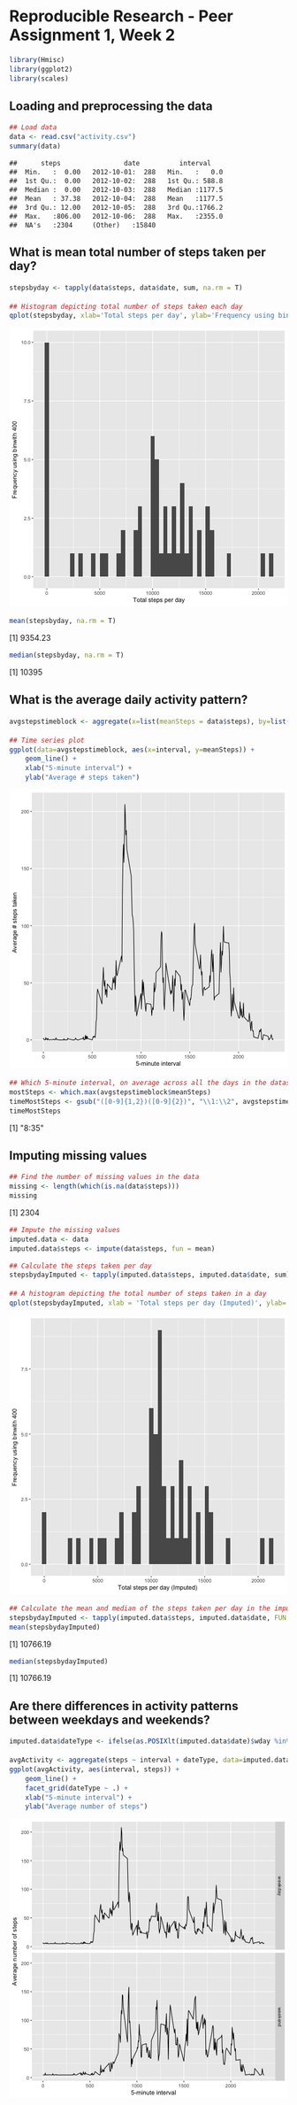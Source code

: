 # Reproducible Research - Peer Assignment 1, Week 2




```r
library(Hmisc)
library(ggplot2)
library(scales)
```

## Loading and preprocessing the data


```r
## Load data
data <- read.csv("activity.csv")
summary(data)
```

```
##      steps                date          interval     
##  Min.   :  0.00   2012-10-01:  288   Min.   :   0.0  
##  1st Qu.:  0.00   2012-10-02:  288   1st Qu.: 588.8  
##  Median :  0.00   2012-10-03:  288   Median :1177.5  
##  Mean   : 37.38   2012-10-04:  288   Mean   :1177.5  
##  3rd Qu.: 12.00   2012-10-05:  288   3rd Qu.:1766.2  
##  Max.   :806.00   2012-10-06:  288   Max.   :2355.0  
##  NA's   :2304     (Other)   :15840
```

## What is mean total number of steps taken per day?


```r
stepsbyday <- tapply(data$steps, data$date, sum, na.rm = T)

## Histogram depicting total number of steps taken each day
qplot(stepsbyday, xlab='Total steps per day', ylab='Frequency using binwith 400', binwidth=400)
```

![plot of chunk 2](figure/2-1.png)

```r
mean(stepsbyday, na.rm = T)
```

[1] 9354.23

```r
median(stepsbyday, na.rm = T)
```

[1] 10395

## What is the average daily activity pattern?


```r
avgstepstimeblock <- aggregate(x=list(meanSteps = data$steps), by=list(interval=data$interval), FUN=mean, na.rm=TRUE)

## Time series plot
ggplot(data=avgstepstimeblock, aes(x=interval, y=meanSteps)) +
    geom_line() +
    xlab("5-minute interval") +
    ylab("Average # steps taken")
```

![plot of chunk 3](figure/3-1.png)

```r
## Which 5-minute interval, on average across all the days in the dataset, contains the maximum number of steps
mostSteps <- which.max(avgstepstimeblock$meanSteps)
timeMostSteps <- gsub("([0-9]{1,2})([0-9]{2})", "\\1:\\2", avgstepstimeblock[mostSteps,'interval'])
timeMostSteps
```

[1] "8:35"

## Imputing missing values


```r
## Find the number of missing values in the data
missing <- length(which(is.na(data$steps)))
missing
```

[1] 2304

```r
## Impute the missing values
imputed.data <- data
imputed.data$steps <- impute(data$steps, fun = mean)
```


```r
## Calculate the steps taken per day
stepsbydayImputed <- tapply(imputed.data$steps, imputed.data$date, sum)

## A histogram depicting the total number of steps taken in a day
qplot(stepsbydayImputed, xlab = 'Total steps per day (Imputed)', ylab='Frequency using binwith 400', binwidth=400)
```

![plot of chunk 5](figure/5-1.png)

```r
## Calculate the mean and median of the steps taken per day in the imputed data
stepsbydayImputed <- tapply(imputed.data$steps, imputed.data$date, FUN = sum)
mean(stepsbydayImputed)
```

[1] 10766.19

```r
median(stepsbydayImputed)
```

[1] 10766.19

## Are there differences in activity patterns between weekdays and weekends?

```r
imputed.data$dateType <- ifelse(as.POSIXlt(imputed.data$date)$wday %in% c(0,6), 'weekend', 'weekday')

avgActivity <- aggregate(steps ~ interval + dateType, data=imputed.data, mean)
ggplot(avgActivity, aes(interval, steps)) + 
    geom_line() + 
    facet_grid(dateType ~ .) +
    xlab("5-minute interval") + 
    ylab("Average number of steps")
```

![plot of chunk 6](figure/6-1.png)

